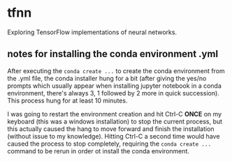 # tfnn
Exploring TensorFlow implementations of neural networks.
## notes for installing the conda environment .yml
After executing the `conda create ...` to create the conda environment from the .yml file, the conda installer hung for a bit (after giving the yes/no prompts which usually appear when installing jupyter notebook in a conda environment, there's always 3, 1 followed by 2 more in quick succession). This process hung for at least 10 minutes.

I was going to restart the environment creation and hit Ctrl-C **ONCE** on my keyboard (this was a windows installation) to stop the current process, but this actually caused the hang to move forward and finish the installation (without issue to my knowledge). Hitting Ctrl-C a second time would have caused the process to stop completely, requiring the `conda create ...` command to be rerun in order ot install the conda environment.
